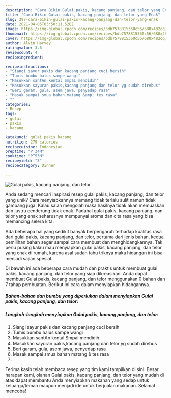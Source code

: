 ```yaml
---
description: "Cara Bikin Gulai pakis, kacang panjang, dan telor yang Enak"
title: "Cara Bikin Gulai pakis, kacang panjang, dan telor yang Enak"
slug: 397-cara-bikin-gulai-pakis-kacang-panjang-dan-telor-yang-enak
date: 2021-04-05T03:50:11.520Z
image: https://img-global.cpcdn.com/recipes/bdb7578815360c56/680x482cq70/gulai-pakis-kacang-panjang-dan-telor-foto-resep-utama.jpg
thumbnail: https://img-global.cpcdn.com/recipes/bdb7578815360c56/680x482cq70/gulai-pakis-kacang-panjang-dan-telor-foto-resep-utama.jpg
cover: https://img-global.cpcdn.com/recipes/bdb7578815360c56/680x482cq70/gulai-pakis-kacang-panjang-dan-telor-foto-resep-utama.jpg
author: Alvin Harvey
ratingvalue: 3.6
reviewcount: 4
recipeingredient:

recipeinstructions:
- "Siangi sayur pakis dan kacang panjang cuci bersih"
- "Tumis bumbu halus sampe wangi"
- "Masukkan santAn kental Smpai mendidih"
- "Masukkan sayuran pakis,kacang panjang dan telor yg sudah direbus"
- "Beri garam, gula, asem jawa, penyedap rasa"
- "Masak sampai smua bahan matang &amp; tes rasa"
- ""
categories:
- Resep
tags:
- gulai
- pakis
- kacang

katakunci: gulai pakis kacang 
nutrition: 279 calories
recipecuisine: Indonesian
preptime: "PT34M"
cooktime: "PT53M"
recipeyield: "3"
recipecategory: Dinner

---
```



![Gulai pakis, kacang panjang, dan telor](https://img-global.cpcdn.com/recipes/bdb7578815360c56/680x482cq70/gulai-pakis-kacang-panjang-dan-telor-foto-resep-utama.jpg)

Anda sedang mencari inspirasi resep gulai pakis, kacang panjang, dan telor yang unik? Cara menyiapkannya memang tidak terlalu sulit namun tidak gampang juga. Kalau salah mengolah maka hasilnya tidak akan memuaskan dan justru cenderung tidak enak. Padahal gulai pakis, kacang panjang, dan telor yang enak seharusnya mempunyai aroma dan cita rasa yang bisa memancing selera kita.



Ada beberapa hal yang sedikit banyak berpengaruh terhadap kualitas rasa dari gulai pakis, kacang panjang, dan telor, pertama dari jenis bahan, kedua pemilihan bahan segar sampai cara membuat dan menghidangkannya. Tak perlu pusing kalau mau menyiapkan gulai pakis, kacang panjang, dan telor yang enak di rumah, karena asal sudah tahu triknya maka hidangan ini bisa menjadi sajian spesial.


Di bawah ini ada beberapa cara mudah dan praktis untuk membuat gulai pakis, kacang panjang, dan telor yang siap dikreasikan. Anda dapat membuat Gulai pakis, kacang panjang, dan telor menggunakan 0 bahan dan 7 tahap pembuatan. Berikut ini cara dalam menyiapkan hidangannya.

<!--inarticleads1-->

##### Bahan-bahan dan bumbu yang diperlukan dalam menyiapkan Gulai pakis, kacang panjang, dan telor:





<!--inarticleads2-->

##### Langkah-langkah menyiapkan Gulai pakis, kacang panjang, dan telor:

1. Siangi sayur pakis dan kacang panjang cuci bersih
1. Tumis bumbu halus sampe wangi
1. Masukkan santAn kental Smpai mendidih
1. Masukkan sayuran pakis,kacang panjang dan telor yg sudah direbus
1. Beri garam, gula, asem jawa, penyedap rasa
1. Masak sampai smua bahan matang &amp; tes rasa
1. 




Terima kasih telah membaca resep yang tim kami tampilkan di sini. Besar harapan kami, olahan Gulai pakis, kacang panjang, dan telor yang mudah di atas dapat membantu Anda menyiapkan makanan yang sedap untuk keluarga/teman maupun menjadi ide untuk berjualan makanan. Selamat mencoba!
